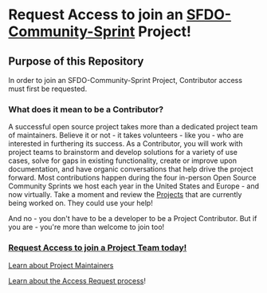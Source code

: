 # Request Access to join an [SFDO-Community-Sprint](https://github.com/SFDO-Community-Sprints) Project!

## Purpose of this Repository

In order to join an SFDO-Community-Sprint Project, Contributor access must first be requested.

### What does it mean to be a Contributor?

A successful open source project takes more than a dedicated project team of maintainers. Believe it or not - it takes volunteers - like you - who are interested in furthering its success. As a Contributor, you will work with project teams to brainstorm and develop solutions for a variety of use cases, solve for gaps in existing functionality, create or improve upon documentation, and have organic conversations that help drive the project forward. Most contributions happen during the four in-person Open Source Community Sprints we host each year in the United States and Europe - and now virtually. Take a moment and review the [Projects](https://github.com/SFDO-Community-Sprints) that are currently being worked on. They could use your help!

And no - you don't have to be a developer to be a Project Contributor. But if you are - you're more than welcome to join too!

### [Request Access to join a Project Team today!](https://github.com/jacebryan/Request-Access/issues/new?assignees=jacebryan&labels=Access+-+Contributor&template=contributor-access.md&title=Contributor+Access+Request)

[Learn about Project Maintainers](https://github.com/jacebryan/Access-Request/wiki/What-is-a-Project-Maintainer%3F)

[Learn about the Access Request process](https://github.com/jacebryan/Access-Request/wiki/Process-for-Requesting-Access)!
